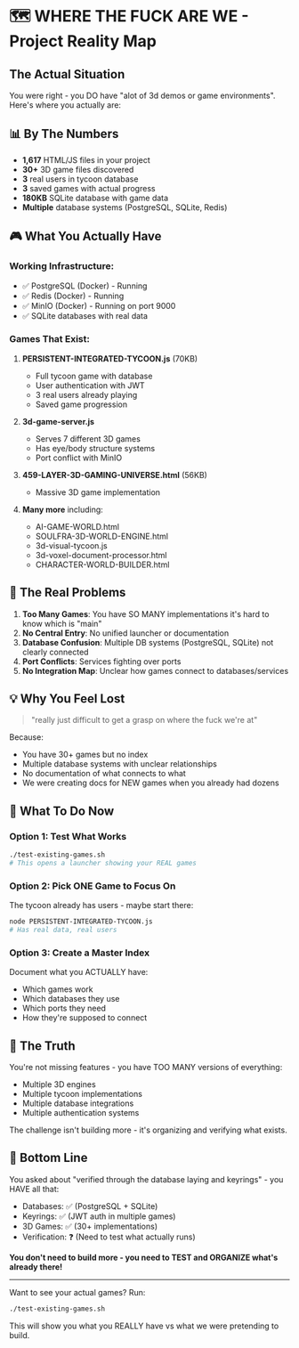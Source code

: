 # 🗺️ WHERE THE FUCK ARE WE - Project Reality Map

## The Actual Situation

You were right - you DO have "alot of 3d demos or game environments". Here's where you actually are:

## 📊 By The Numbers

- **1,617** HTML/JS files in your project
- **30+** 3D game files discovered
- **3** real users in tycoon database
- **3** saved games with actual progress
- **180KB** SQLite database with game data
- **Multiple** database systems (PostgreSQL, SQLite, Redis)

## 🎮 What You Actually Have

### Working Infrastructure:
- ✅ PostgreSQL (Docker) - Running
- ✅ Redis (Docker) - Running  
- ✅ MinIO (Docker) - Running on port 9000
- ✅ SQLite databases with real data

### Games That Exist:
1. **PERSISTENT-INTEGRATED-TYCOON.js** (70KB)
   - Full tycoon game with database
   - User authentication with JWT
   - 3 real users already playing
   - Saved game progression

2. **3d-game-server.js**
   - Serves 7 different 3D games
   - Has eye/body structure systems
   - Port conflict with MinIO

3. **459-LAYER-3D-GAMING-UNIVERSE.html** (56KB)
   - Massive 3D game implementation

4. **Many more** including:
   - AI-GAME-WORLD.html
   - SOULFRA-3D-WORLD-ENGINE.html
   - 3d-visual-tycoon.js
   - 3d-voxel-document-processor.html
   - CHARACTER-WORLD-BUILDER.html

## 🔴 The Real Problems

1. **Too Many Games**: You have SO MANY implementations it's hard to know which is "main"
2. **No Central Entry**: No unified launcher or documentation
3. **Database Confusion**: Multiple DB systems (PostgreSQL, SQLite) not clearly connected
4. **Port Conflicts**: Services fighting over ports
5. **No Integration Map**: Unclear how games connect to databases/services

## 💡 Why You Feel Lost

> "really just difficult to get a grasp on where the fuck we're at"

Because:
- You have 30+ games but no index
- Multiple database systems with unclear relationships
- No documentation of what connects to what
- We were creating docs for NEW games when you already had dozens

## 🚀 What To Do Now

### Option 1: Test What Works
```bash
./test-existing-games.sh
# This opens a launcher showing your REAL games
```

### Option 2: Pick ONE Game to Focus On
The tycoon already has users - maybe start there:
```bash
node PERSISTENT-INTEGRATED-TYCOON.js
# Has real data, real users
```

### Option 3: Create a Master Index
Document what you ACTUALLY have:
- Which games work
- Which databases they use
- Which ports they need
- How they're supposed to connect

## 📝 The Truth

You're not missing features - you have TOO MANY versions of everything:
- Multiple 3D engines
- Multiple tycoon implementations  
- Multiple database integrations
- Multiple authentication systems

The challenge isn't building more - it's organizing and verifying what exists.

## 🎯 Bottom Line

You asked about "verified through the database laying and keyrings" - you HAVE all that:
- Databases: ✅ (PostgreSQL + SQLite)
- Keyrings: ✅ (JWT auth in multiple games)
- 3D Games: ✅ (30+ implementations)
- Verification: ❓ (Need to test what actually runs)

**You don't need to build more - you need to TEST and ORGANIZE what's already there!**

---

Want to see your actual games? Run:
```bash
./test-existing-games.sh
```

This will show you what you REALLY have vs what we were pretending to build.